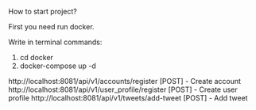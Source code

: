 How to start project?

First you need run docker.

Write in terminal commands:
1. cd docker
2. docker-compose up -d

http://localhost:8081/api/v1/accounts/register [POST] - Create account
http://localhost:8081/api/v1/user_profile/register [POST] - Create user profile
http://localhost:8081/api/v1/tweets/add-tweet [POST] - Add tweet